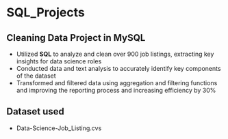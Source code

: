# SQL_Projects

## Cleaning Data Project in MySQL

- Utilized **SQL** to analyze and clean over 900 job listings, extracting key insights for data science roles
- Conducted data and text analysis to accurately identify key components of the dataset
- Transformed and filtered data using aggregation and filtering functions and improving the reporting process and increasing efficiency by 30%

## Dataset used
- Data-Science-Job_Listing.cvs

